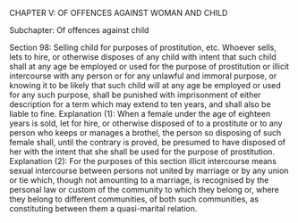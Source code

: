 CHAPTER V: OF OFFENCES AGAINST WOMAN AND CHILD

Subchapter: Of offences against child

Section 98: Selling child for purposes of prostitution, etc.
Whoever sells, lets to hire, or otherwise disposes of any child with intent that such child shall at any age be employed or used for the purpose of prostitution or illicit intercourse with any person or for any unlawful and immoral purpose, or knowing it to be likely that such child will at any age be employed or used for any such purpose, shall be punished with imprisonment of either description for a term which may extend to ten years, and shall also be liable to fine.
Explanation (1): When a female under the age of eighteen years is sold, let for hire, or otherwise disposed of to a prostitute or to any person who keeps or manages a brothel, the person so disposing of such female shall, until the contrary is proved, be presumed to have disposed of her with the intent that she shall be used for the purpose of prostitution.
Explanation (2): For the purposes of this section illicit intercourse means sexual intercourse between persons not united by marriage or by any union or tie which, though not amounting to a marriage, is recognised by the personal law or custom of the community to which they belong or, where they belong to different communities, of both such communities, as constituting between them a quasi-marital relation.

